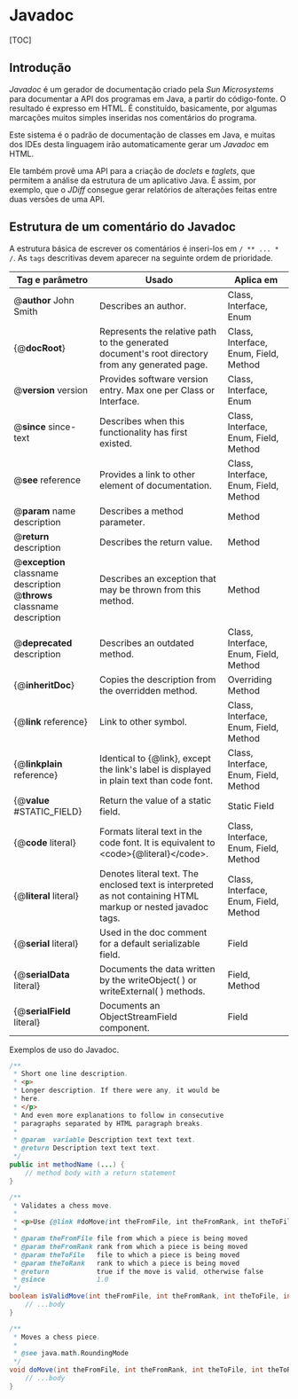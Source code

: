 # Javadoc

[TOC]

## Introdução

*Javadoc* é um gerador de documentação criado pela *Sun Microsystems* para documentar a API dos programas em Java, a partir do código-fonte. O resultado é expresso em HTML. É constituído, basicamente, por algumas marcações muitos simples inseridas nos comentários do programa.

Este sistema é o padrão de documentação de classes em Java, e muitas dos IDEs desta linguagem irão automaticamente gerar um *Javadoc* em HTML.

Ele também provê uma API para a criação de *doclets* e *taglets*, que permitem a análise da estrutura de um aplicativo Java. É assim, por exemplo, que o *JDiff* consegue gerar relatórios de alterações feitas entre duas versões de uma API.

## Estrutura de um comentário do Javadoc

A estrutura básica de escrever os comentários é inseri-los em `/ ** ... * /`. As `tags` descritivas devem aparecer na seguinte ordem de prioridade.

| Tag e parâmetro                                                               | Usado                                                                                                        | Aplica em                             |
| ----------------------------------------------------------------------------- | ------------------------------------------------------------------------------------------------------------ | ------------------------------------- |
| @**author** John Smith                                                        | Describes an author.                                                                                         | Class, Interface, Enum                |
| {@**docRoot**}                                                                | Represents the relative path to the generated document's root directory from any generated page.             | Class, Interface, Enum, Field, Method |
| @**version** version                                                          | Provides software version entry. Max one per Class or Interface.                                             | Class, Interface, Enum                |
| @**since** since-text                                                         | Describes when this functionality has first existed.                                                         | Class, Interface, Enum, Field, Method |
| @**see** reference                                                            | Provides a link to other element of documentation.                                                           | Class, Interface, Enum, Field, Method |
| @**param** name description                                                   | Describes a method parameter.                                                                                | Method                                |
| @**return** description                                                       | Describes the return value.                                                                                  | Method                                |
| @**exception** classname description <br /> @**throws** classname description | Describes an exception that may be thrown from this method.                                                  | Method                                |
| @**deprecated** description                                                   | Describes an outdated method.                                                                                | Class, Interface, Enum, Field, Method |
| {@**inheritDoc**}                                                             | Copies the description from the overridden method.                                                           | Overriding Method                     |
| {@**link** reference}                                                         | Link to other symbol.                                                                                        | Class, Interface, Enum, Field, Method |
| {@**linkplain** reference}                                                    | Identical to {@link}, except the link's label is displayed in plain text than code font.                     | Class, Interface, Enum, Field, Method |
| {@**value** #STATIC_FIELD}                                                    | Return the value of a static field.                                                                          | Static Field                          |
| {@**code** literal}                                                           | Formats literal text in the code font. It is equivalent to \<code>{@literal}\</code>.                        | Class, Interface, Enum, Field, Method |
| {@**literal** literal}                                                        | Denotes literal text. The enclosed text is interpreted as not containing HTML markup or nested javadoc tags. | Class, Interface, Enum, Field, Method |
| {@**serial** literal}                                                         | Used in the doc comment for a default serializable field.                                                    | Field                                 |
| {@**serialData** literal}                                                     | Documents the data written by the writeObject( ) or writeExternal( ) methods.                                | Field, Method                         |
| {@**serialField** literal}                                                    | Documents an ObjectStreamField component.                                                                    | Field                                 |
Exemplos de uso do Javadoc.

```java
/**
 * Short one line description.
 * <p>
 * Longer description. If there were any, it would be
 * here.
 * </p>
 * And even more explanations to follow in consecutive
 * paragraphs separated by HTML paragraph breaks.
 *
 * @param  variable Description text text text.
 * @return Description text text text.
 */
public int methodName (...) {
    // method body with a return statement
}

/**
 * Validates a chess move.
 *
 * <p>Use {@link #doMove(int theFromFile, int theFromRank, int theToFile, int theToRank)} to move a piece.
 *
 * @param theFromFile file from which a piece is being moved
 * @param theFromRank rank from which a piece is being moved
 * @param theToFile   file to which a piece is being moved
 * @param theToRank   rank to which a piece is being moved
 * @return            true if the move is valid, otherwise false
 * @since             1.0
 */
boolean isValidMove(int theFromFile, int theFromRank, int theToFile, int theToRank) {
    // ...body
}

/**
 * Moves a chess piece.
 *
 * @see java.math.RoundingMode
 */
void doMove(int theFromFile, int theFromRank, int theToFile, int theToRank)  {
    // ...body
}
```
